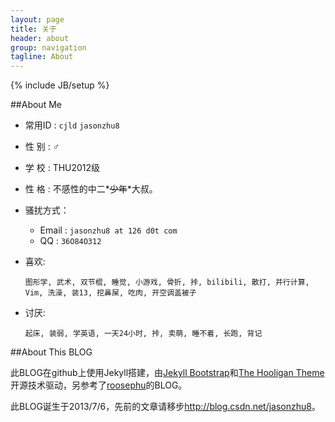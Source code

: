 ```yaml
---
layout: page
title: 关于 
header: about
group: navigation
tagline: About
---
```

{% include JB/setup %}

##About Me

* 常用ID : `cjld` `jasonzhu8`
* 性 别 : ♂
* 学 校 : THU2012级
* 性 格 : 不感性的中二*~~少年~~*大叔。
* 骚扰方式：
  - Email : `jasonzhu8 at 126 d0t com`
  - QQ : `36O84O312`
* 喜欢:

      图形学, 武术, 双节棍, 睡觉, 小游戏, 骨折, 挊, bilibili, 散打, 并行计算, Vim, 洗澡, 装13, 挖鼻屎, 吃肉, 开空调盖被子

* 讨厌:

      起床, 装弱, 学英语, 一天24小时, 挊, 卖萌, 睡不着, 长跑, 背记

##About This BLOG

此BLOG在github上使用Jekyll搭建，由[Jekyll Bootstrap](http://jekyllbootstrap.com/)和[The Hooligan Theme](https://github.com/dhulihan/hooligan)开源技术驱动，另参考了[roosephu](http://roosephu.github.io/)的BLOG。

此BLOG诞生于2013/7/6，先前的文章请移步<http://blog.csdn.net/jasonzhu8>。

